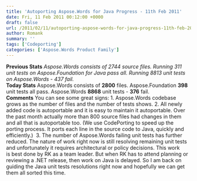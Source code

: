 ```yaml
---
title: 'Autoporting Aspose.Words for Java Progress - 11th Feb 2011'
date: Fri, 11 Feb 2011 00:12:00 +0000
draft: false
url: /2011/02/11/autoporting-aspose-words-for-java-progress-11th-feb-2011/
author: Romank
summary: ''
tags: ['Codeporting']
categories: ['Aspose.Words Product Family']
---
```


**Previous Stats** _Aspose.Words consists of 2744 source files._ _Running 311 unit tests on Aspose.Foundation for Java pass all._ _Running 8813 unit tests on Aspose.Words - 437 fail._  
**Today Stats** Aspose.Words consists of **2800** files. Aspose.Foundation **398** unit tests all pass. Aspose.Words **8868** unit tests - **376** fail.  
**Comments** You can see some great signs: 1. Aspose.Words codebase grows as the number of files and the number of tests shows. 2. All newly added code is autoportable and it is easy to maintain it autoportable. Over the past month actually more than 800 source files had changes in them and all that is autoportable too. (We use CodePorting to speed up the porting process. It ports each line in the source code to Java, quickly and efficiently.)  3. The number of Aspose.Words failing unit tests has further reduced. The nature of work right now is still resolving remaining unit tests and unfortunately it requires architectural or policy decisions. This work is best done by RK as a team leader. But when RK has to attend planning or reviewing a .NET release, then work on Java is delayed. So I am back on guiding the Java unit tests resolutions right now and hopefully we can get them all sorted this time.








